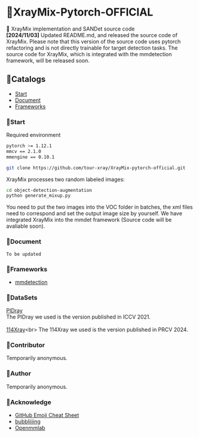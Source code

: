 # 🤯XrayMix-Pytorch-OFFICIAL
👏 XrayMix implementation and SANDet source code<br>
**[2024/11/03]** Updated README.md, and released the source code of XrayMix. Please note that this version of the source code uses pytorch refactoring and is not directly trainable for target detection tasks. The source code for XrayMix, which is integrated with the mmdetection framework, will be released soon.
 
## 🤯Catalogs

- [Start](#Start)
- [Document](#Document)
- [Frameworks](#Frameworks)

### 🤯Start

Required environment
```sh
pytorch >= 1.12.1
mmcv == 2.1.0
mmengine == 0.10.1
```


```sh
git clone https://github.com/tour-xray/XrayMix-pytorch-official.git
```

XrayMix processes two random labeled images:
```sh
cd object-detection-augmentation
python generate_mixup.py
```

You need to put the two images into the VOC folder in batches, the xml files need to correspond and set the output image size by yourself. We have integrated XrayMix into the mmdet framework (Source code will be avaliable soon).

### 🤠Document

```
To be updated
```

### 🤠Frameworks

- [mmdetection](https://github.com/open-mmlab/mmdetection)

### 🤠DataSets
[PIDray](https://github.com/bywang2018/security-dataset)<br>
The PIDray we used is the version published in ICCV 2021.<br>
<br>
[114Xray](https://github.com/ming076/114Xray.)<br>
The 114Xray we used is the version published in PRCV 2024.<br>


### 🤠Contributor

Temporarily anonymous.


### 🤠Author
Temporarily anonymous.


### 🤠Acknowledge


- [GitHub Emoji Cheat Sheet](https://www.webpagefx.com/tools/emoji-cheat-sheet)
- [bubbliiiing](https://github.com/bubbliiiing/object-detection-augmentation)
- [Openmmlab](https://github.com/open-mmlab/mmdetection)

